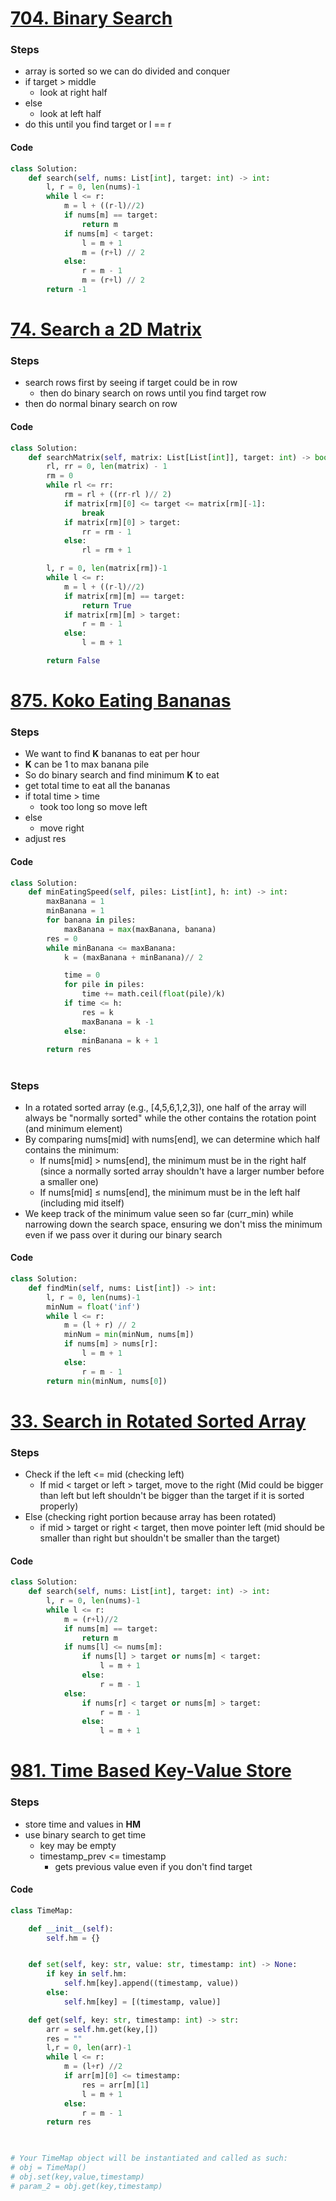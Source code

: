 # [704. Binary Search](https://leetcode.com/problems/binary-search/)
### Steps
- array is sorted so we can do divided and conquer
- if target > middle
	- look at right half
- else
	- look at left half
- do this until you find target or l == r

#### Code
```python
class Solution:
    def search(self, nums: List[int], target: int) -> int:
        l, r = 0, len(nums)-1
        while l <= r:
            m = l + ((r-l)//2)
            if nums[m] == target:
                return m
            if nums[m] < target:
                l = m + 1
                m = (r+l) // 2
            else:
                r = m - 1
                m = (r+l) // 2
        return -1
```

# [74. Search a 2D Matrix](https://leetcode.com/problems/search-a-2d-matrix/)
### Steps
- search rows first by seeing if target could be in row
	- then do binary search on rows until you find target row
- then do normal binary search on row

#### Code
```python
class Solution:
    def searchMatrix(self, matrix: List[List[int]], target: int) -> bool:
        rl, rr = 0, len(matrix) - 1
        rm = 0
        while rl <= rr:
            rm = rl + ((rr-rl )// 2)
            if matrix[rm][0] <= target <= matrix[rm][-1]:
                break
            if matrix[rm][0] > target:
                rr = rm - 1
            else:
                rl = rm + 1

        l, r = 0, len(matrix[rm])-1
        while l <= r:
            m = l + ((r-l)//2)
            if matrix[rm][m] == target:
                return True
            if matrix[rm][m] > target:
                r = m - 1
            else:
                l = m + 1

        return False
```

# [875. Koko Eating Bananas](https://leetcode.com/problems/koko-eating-bananas/)
### Steps
- We want to find **K** bananas to eat per hour
- **K** can be 1 to max banana pile
- So do binary search and find minimum **K** to eat
- get total time to eat all the bananas
- if total time > time
	- took too long so move left
- else
	- move right
- adjust res

#### Code
```python
class Solution:
    def minEatingSpeed(self, piles: List[int], h: int) -> int:
        maxBanana = 1
        minBanana = 1
        for banana in piles:
            maxBanana = max(maxBanana, banana)
        res = 0
        while minBanana <= maxBanana:
            k = (maxBanana + minBanana)// 2

            time = 0
            for pile in piles:
                time += math.ceil(float(pile)/k)
            if time <= h:
                res = k
                maxBanana = k -1
            else:
                minBanana = k + 1
        return res
```

#
### Steps
- In a rotated sorted array (e.g., [4,5,6,1,2,3]), one half of the array will always be "normally sorted" while the other contains the rotation point (and minimum element)
- By comparing nums[mid] with nums[end], we can determine which half contains the minimum:
    - If nums[mid] > nums[end], the minimum must be in the right half (since a normally sorted array shouldn't have a larger number before a smaller one)
    - If nums[mid] ≤ nums[end], the minimum must be in the left half (including mid itself)
- We keep track of the minimum value seen so far (curr_min) while narrowing down the search space, ensuring we don't miss the minimum even if we pass over it during our binary search

#### Code
```python
class Solution:
    def findMin(self, nums: List[int]) -> int:
        l, r = 0, len(nums)-1
        minNum = float('inf')
        while l <= r:
            m = (l + r) // 2
            minNum = min(minNum, nums[m])
            if nums[m] > nums[r]:
                l = m + 1
            else:
                r = m - 1
        return min(minNum, nums[0])
```

# [33. Search in Rotated Sorted Array](https://leetcode.com/problems/search-in-rotated-sorted-array/)
### Steps
- Check if the left <= mid (checking left)
	- If mid < target or left > target, move to the right (Mid could be bigger than left but left shouldn't be bigger than the target if it is sorted properly)
- Else (checking right portion because array has been rotated)
	- if mid > target or right < target, then move pointer left (mid should be smaller than right but shouldn't be smaller than the target)

#### Code
```python
class Solution:
    def search(self, nums: List[int], target: int) -> int:
        l, r = 0, len(nums)-1
        while l <= r:
            m = (r+l)//2
            if nums[m] == target:
                return m
            if nums[l] <= nums[m]:
                if nums[l] > target or nums[m] < target:
                    l = m + 1
                else:
                    r = m - 1
            else:
                if nums[r] < target or nums[m] > target:
                    r = m - 1
                else:
                    l = m + 1
```

# [981. Time Based Key-Value Store](https://leetcode.com/problems/time-based-key-value-store/)
### Steps
- store time and values in **HM**
- use binary search to get time
	- key may be empty
	- timestamp_prev <= timestamp
		- gets previous value even if you don't find target

#### Code
```python
class TimeMap:

    def __init__(self):
        self.hm = {}


    def set(self, key: str, value: str, timestamp: int) -> None:
        if key in self.hm:
            self.hm[key].append((timestamp, value))
        else:
            self.hm[key] = [(timestamp, value)]

    def get(self, key: str, timestamp: int) -> str:
        arr = self.hm.get(key,[])
        res = ""
        l,r = 0, len(arr)-1
        while l <= r:
            m = (l+r) //2
            if arr[m][0] <= timestamp:
                res = arr[m][1]
                l = m + 1
            else:
                r = m - 1
        return res
        


# Your TimeMap object will be instantiated and called as such:
# obj = TimeMap()
# obj.set(key,value,timestamp)
# param_2 = obj.get(key,timestamp)
```
